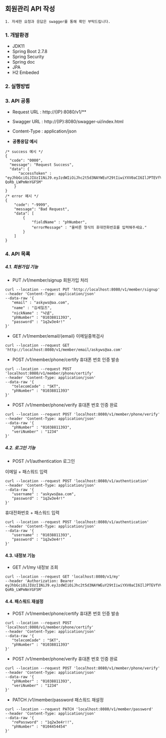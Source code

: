 ## 회원관리 API 작성
```
1. 자세한 요청과 응답은 swagger를 통해 확인 부탁드립니다.
``` 

### 1. 개발환경
 - JDK11 
 - Spring Boot 2.7.8
 - Spring Security
 - Spring doc
 - JPA
 - H2 Embeded
### 2. 실행방법

### 3. API 공통
 - Request URL : http://{IP}:8080/v1/**
 - Swagger URL : http://{IP}:8080/swagger-ui/index.html
 - Content-Type : application/json
 
 - **공통응답 예시**
```
/* success 예시 */
{
  "code": "0000",                       
  "message": "Request Success",
  "data": {
      "accessToken" : "eyJhbGciOiJIUzI1NiJ9.eyJzdWIiOiJhc2t5d3NAYWEuY29tIiwiYXV0aCI6IlJPTEVfVVNFUiIsImlhdCI6MTY3Mzc3MDIzNSwiZXhwIjoxNjczNzczODM1fQ.yYVnBDzftkDSMPPD_noJydxnX2-QoRb_LWPmNnYGF5M"
    }
}
/* error 예시 */
{
    "code": "-9999",
    "message": "Bad Request",
    "data": [
        {
            "fieldName" : "phNumber",
            "errorMessage" : "올바른 형식의 휴대전화번호를 입력해주세요."
        }
    ]
}
```
### 4. API 목록
 ##### 4.1. 회원가입 기능
 - PUT /v1/member/signup 회원가입 처리
 ```
 curl --location --request PUT 'http://localhost:8080/v1/member/signup' 
--header 'Content-Type: application/json' 
--data-raw '{
    "email" : "askyws@aa.com",
    "name" : "김세일즈",
    "nickName" : "닉넴",
    "phNumber" : "01038811393",
    "password" : "1q2w3e4r!"
}'
 ```
 - GET /v1/member/email/{email} 이메일중복검사
 ```
 curl --location --request GET 'http://localhost:8080/v1/member/email/askyws@aa.com'
 ```
 - POST /v1/member/phone/certify 휴대폰 번호 인증 발송
 ```
curl --location --request POST 'localhost:8080/v1/member/phone/certify' 
--header 'Content-Type: application/json' 
--data-raw '{
    "telecomCode" : "SKT",
    "phNumber" : "01038811393"
}'
 ```
- POST /v1/member/phone/verify 휴대폰 번호 인증 완료
 ```
curl --location --request POST 'localhost:8080/v1/member/phone/verify' 
--header 'Content-Type: application/json' 
--data-raw '{
    "phNumber" : "01038811393",
    "veriNumber" : "1234"
}'
 ```
 ##### 4.2. 로그인 기능
 - POST /v1/authentication 로그인

 이메일 + 패스워드 입력
 ```
 curl --location --request POST 'localhost:8080/v1/authentication'
--header 'Content-Type: application/json' 
--data-raw '{
    "username" : "askyws@aa.com",
    "password" : "1q2w3e4r!"
}'
 ```
 휴대전화번호 + 패스워드 입력
```
curl --location --request POST 'localhost:8080/v1/authentication'
--header 'Content-Type: application/json' 
--data-raw '{
   "username" : "01038811393",
   "password" : "1q2w3e4r!"
}'
```
 #### 4.3. 내정보 기능
 - GET /v1/my 내정보 조회
 ```
 curl --location --request GET 'localhost:8080/v1/my'
--header 'Authorization: Bearer eyJhbGciOiJIUzI1NiJ9.eyJzdWIiOiJhc2t5d3NAYWEuY29tIiwiYXV0aCI6IlJPTEVfVVNFUiIsImlhdCI6MTY3Mzc3MDIzNSwiZXhwIjoxNjczNzczODM1fQ.yYVnBDzftkDSMPPD_noJydxnX2-QoRb_LWPmNnYGF5M'
 ```
 #### 4.4. 패스워드 재설정
- POST /v1/member/phone/certify 휴대폰 번호 인증 발송
 ```
curl --location --request POST 'localhost:8080/v1/member/phone/certify' 
--header 'Content-Type: application/json' 
--data-raw '{
    "telecomCode" : "SKT",
    "phNumber" : "01038811393"
}'
 ```
- POST /v1/member/phone/verify 휴대폰 번호 인증 완료
 ```
curl --location --request POST 'localhost:8080/v1/member/phone/verify' 
--header 'Content-Type: application/json' 
--data-raw '{
    "phNumber" : "01038811393",
    "veriNumber" : "1234"
}'
 ```
 - PATCH /v1/member/password 패스워드 재설정
 ```
 curl --location --request PATCH 'localhost:8080/v1/member/password'
--header 'Content-Type: application/json'
--data-raw '{
    "rePassword" : "1q2w3e4r!!",
    "phNumber" : "0104454454"
}'
 ```
